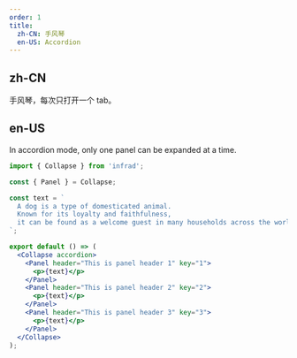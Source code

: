 ```yaml
---
order: 1
title:
  zh-CN: 手风琴
  en-US: Accordion
---
```


## zh-CN

手风琴，每次只打开一个 tab。

## en-US

In accordion mode, only one panel can be expanded at a time.

```jsx
import { Collapse } from 'infrad';

const { Panel } = Collapse;

const text = `
  A dog is a type of domesticated animal.
  Known for its loyalty and faithfulness,
  it can be found as a welcome guest in many households across the world.
`;

export default () => (
  <Collapse accordion>
    <Panel header="This is panel header 1" key="1">
      <p>{text}</p>
    </Panel>
    <Panel header="This is panel header 2" key="2">
      <p>{text}</p>
    </Panel>
    <Panel header="This is panel header 3" key="3">
      <p>{text}</p>
    </Panel>
  </Collapse>
);
```
